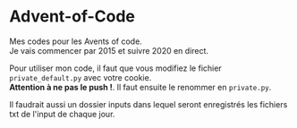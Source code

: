 # Advent-of-Code

Mes codes pour les Avents of code.  
Je vais commencer par 2015 et suivre 2020 en direct.

Pour utiliser mon code, il faut que vous modifiez le fichier `private_default.py` avec votre cookie.  
**Attention à ne pas le push !**. Il faut ensuite le renommer en `private.py`.

Il faudrait aussi un dossier inputs dans lequel seront enregistrés les fichiers txt de l'input de chaque jour.
